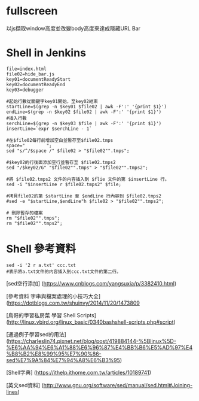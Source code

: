 ﻿# fullscreen
以js擷取window高度並改變body高度來達成隱藏URL Bar

# Shell in Jenkins
``` 
file=index.html
file02=hide_bar.js
key01=documentReadyStart
key02=documentReadyEnd
key03=debugger

#起始行數從關鍵字key01開始，至key02結束
startLine=$(grep -n $key01 $file02 | awk -F':' '{print $1}')
endLine=$(grep -n $key02 $file02 | awk -F':' '{print $1}')
#插入行數
serchLine=$(grep -n $key03 $file | awk -F':' '{print $1}')
insertLine=`expr $serchLine - 1`

#在$file02每行前增加空白並暫存至$file02.tmps
space="        ";
sed "s/^/$space /" $file02 > "$file02"".tmps";

#$key02的行後面添加空行並暫存至 $file02.tmps2
sed "/$key02/G" "$file02"".tmps" > "$file02"".tmps2";

#將 $file02.tmps2 文件的内容插入到 $flie 文件的第 $insertLine 行。
sed -i "$insertLine r $file02.tmps2" $file;

#拷貝file02的第 $startLine 至 $endLine 行內容到 $file02.tmps2
#sed -e "$startLine,$endLine"h $file02 > "$file02"".tmps2";

# 刪除暫存的檔案
rm "$file02"".tmps";
rm "$file02"".tmps2";

``` 
# Shell 參考資料

    sed -i '2 r a.txt' ccc.txt
    #表示將a.txt文件的内容插入到ccc.txt文件的第二行。

[sed空行添加]
(https://www.cnblogs.com/yangsuxia/p/3382410.html)

[參考資料 字串與檔案處理的小技巧大全]
(https://dotblogs.com.tw/shuinvy/2014/11/20/1473809

[鳥哥的學習私房菜 學習 Shell Scripts]
(http://linux.vbird.org/linux_basic/0340bashshell-scripts.php#script)

[通過例子學習sed的用法]
(https://charleslin74.pixnet.net/blog/post/419884144-%5Blinux%5D-%E6%AA%94%E6%A1%88%E6%96%87%E4%BB%B6%E5%AD%97%E4%B8%B2%E8%99%95%E7%90%86-sed%E7%9A%84%E7%94%A8%E6%B3%95)

[Shell字典]
(https://ithelp.ithome.com.tw/articles/10189741)

[英文sed資料]
(http://www.gnu.org/software/sed/manual/sed.html#Joining-lines)

